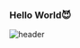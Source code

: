 ### Hello World😈
<div align="LAFT">
  
![header](https://capsule-render.vercel.app/api?type=slice)
</div>

